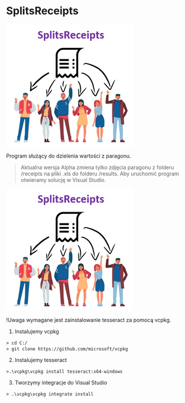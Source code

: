 # SplitsReceipts

[![N|photo1](https://raw.githubusercontent.com/Azuyuto/SplitsReceipts/master/Photos/photo1.PNG)](https://raw.githubusercontent.com/Azuyuto/SplitsReceipts/master/Photos/photo1.PNG)

Program służący do dzielenia wartości z paragonu.
> Aktualna wersja Alpha zmiena tylko zdjęcia paragonu z folderu /receipts na pliki .xls do folderu /results. Aby uruchomić program otwieramy solucję w Visual Studio.

[![N|photo2](https://raw.githubusercontent.com/Azuyuto/SplitsReceipts/master/Photos/photo1.PNG)](https://raw.githubusercontent.com/Azuyuto/SplitsReceipts/master/Photos/photo2.PNG)

!Uwaga wymagane jest zainstalowanie tesseract za pomocą vcpkg.

1. Instalujemy vcpkg
```console
> cd C:/
> git clone https://github.com/microsoft/vcpkg
```
2. Instalujemy tesseract
```console
>.\vcpkg\vcpkg install tesseract:x64-windows
```
3. Tworzymy integracje do Visual Studio
```console
> .\vcpkg\vcpkg integrate install
```
